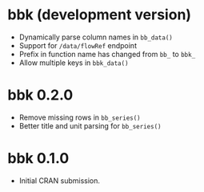 # bbk (development version)

* Dynamically parse column names in `bb_data()`
* Support for `/data/flowRef` endpoint
* Prefix in function name has changed from `bb_` to `bbk_`
* Allow multiple keys in `bbk_data()`

# bbk 0.2.0

* Remove missing rows in `bb_series()`
* Better title and unit parsing for `bb_series()`

# bbk 0.1.0

* Initial CRAN submission.
